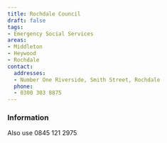 ```yaml
---
title: Rochdale Council
draft: false
tags:
- Emergency Social Services
areas:
- Middleton
- Heywood
- Rochdale
contact:
  addresses:
  - Number One Riverside, Smith Street, Rochdale
  phone:
  - 0300 303 8875
---
```


### Information
Also use 0845 121 2975

